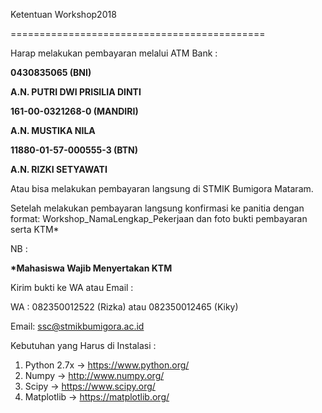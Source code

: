 Ketentuan Workshop2018


============================================


Harap melakukan pembayaran melalui ATM Bank :

<b>0430835065 (BNI)

A.N. PUTRI DWI PRISILIA DINTI</b>

<b>161-00-0321268-0 (MANDIRI)

A.N. MUSTIKA NILA</b>

<b>11880-01-57-000555-3 (BTN)

A.N. RIZKI SETYAWATI</b>

Atau bisa melakukan pembayaran langsung di STMIK Bumigora Mataram.

Setelah melakukan pembayaran langsung konfirmasi ke panitia dengan format:
Workshop_NamaLengkap_Pekerjaan dan foto bukti pembayaran serta KTM*

NB :

<b>*Mahasiswa Wajib Menyertakan KTM</b>

Kirim bukti ke WA atau Email :

WA : 082350012522 (Rizka) atau 082350012465 (Kiky)

Email: ssc@stmikbumigora.ac.id

Kebutuhan yang Harus di Instalasi :
1. Python 2.7x -> https://www.python.org/
2. Numpy -> http://www.numpy.org/
3. Scipy -> https://www.scipy.org/
4. Matplotlib -> https://matplotlib.org/

